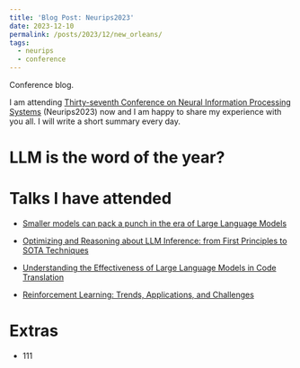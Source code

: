 ```yaml
---
title: 'Blog Post: Neurips2023'
date: 2023-12-10
permalink: /posts/2023/12/new_orleans/
tags:
  - neurips
  - conference
---
```


Conference blog.

I am attending [Thirty-seventh Conference on Neural Information Processing Systems](https://neurips.cc/virtual/2023/calendar) (Neurips2023) now and I am happy to share my experience with you all. I will write a short summary every day.

# LLM is the word of the year?

Talks I have attended
======
* [Smaller models can pack a punch in the era of Large Language Models](https://neurips.cc/Expo/Conferences/2023/talk%20panel/78244)

* [Optimizing and Reasoning about LLM Inference: from First Principles to SOTA Techniques](https://neurips.cc/Expo/Conferences/2023/talk%20panel/78245)

* [Understanding the Effectiveness of Large Language Models in Code Translation](https://neurips.cc/Expo/Conferences/2023/talk%20panel/78249)

* [Reinforcement Learning: Trends, Applications, and Challenges](https://neurips.cc/Expo/Conferences/2023/talk%20panel/78250)

Extras
======
* 111
